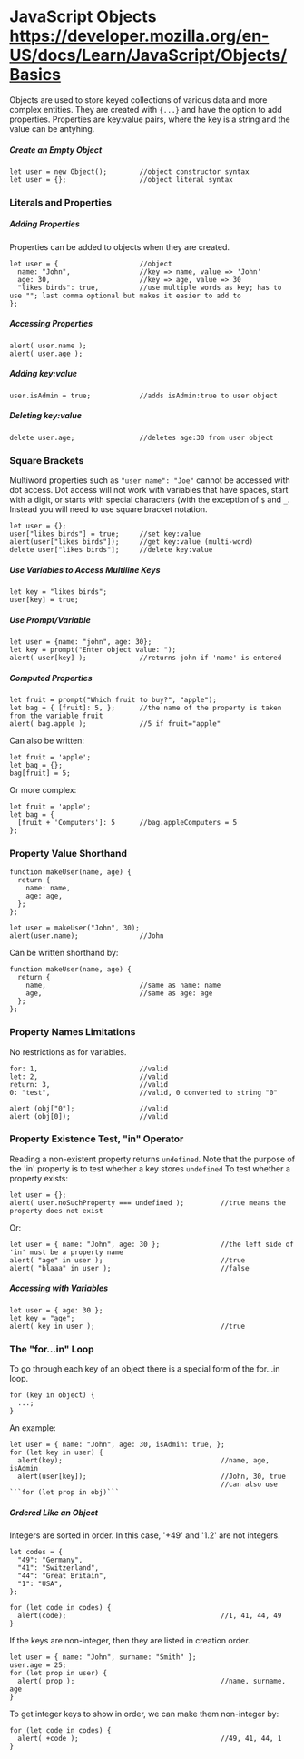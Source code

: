# JavaScript Objects    https://developer.mozilla.org/en-US/docs/Learn/JavaScript/Objects/Basics
Objects are used to store keyed collections of various data and more complex entities. They are created with ```{...}``` and have the option to add properties. Properties are key:value pairs, where the key is a string and the value can be antyhing. 

##### Create an Empty Object
    let user = new Object();        //object constructor syntax
    let user = {};                  //object literal syntax
    
### Literals and Properties
##### Adding Properties
Properties can be added to objects when they are created. 

    let user = {                    //object
      name: "John",                 //key => name, value => 'John'
      age: 30,                      //key => age, value => 30
      "likes birds": true,          //use multiple words as key; has to use ""; last comma optional but makes it easier to add to
    };    
##### Accessing Properties
    alert( user.name );
    alert( user.age );
##### Adding key:value
    user.isAdmin = true;            //adds isAdmin:true to user object
##### Deleting key:value
    delete user.age;                //deletes age:30 from user object
### Square Brackets
Multiword properties such as ```"user name": "Joe"``` cannot be accessed with dot access. Dot access will not work with variables that have spaces, start with a digit, or starts with special characters (with the exception of ```$``` and ```_```. Instead you will need to use square bracket notation.

    let user = {};
    user["likes birds"] = true;     //set key:value
    alert(user["likes birds"]);     //get key:value (multi-word)
    delete user["likes birds"];     //delete key:value
    
##### Use Variables to Access Multiline Keys
    let key = "likes birds";
    user[key] = true;
##### Use Prompt/Variable
    let user = {name: "john", age: 30};
    let key = prompt("Enter object value: ");
    alert( user[key] );             //returns john if 'name' is entered
##### Computed Properties
    let fruit = prompt("Which fruit to buy?", "apple");
    let bag = { [fruit]: 5, };      //the name of the property is taken from the variable fruit
    alert( bag.apple );             //5 if fruit="apple"
Can also be written:
    
    let fruit = 'apple';
    let bag = {};
    bag[fruit] = 5;
Or more complex:

    let fruit = 'apple';
    let bag = {
      [fruit + 'Computers']: 5      //bag.appleComputers = 5
    };
### Property Value Shorthand
    function makeUser(name, age) {
      return {
        name: name,
        age: age,
      };
    };
    
    let user = makeUser("John", 30);
    alert(user.name);               //John
Can be written shorthand by:
    
    function makeUser(name, age) {
      return {
        name,                       //same as name: name
        age,                        //same as age: age
      };
    };
### Property Names Limitations
No restrictions as for variables.
    
    for: 1,                         //valid
    let: 2,                         //valid
    return: 3,                      //valid
    0: "test",                      //valid, 0 converted to string "0"
    
    alert (obj["0"];                //valid
    alert (obj[0]);                 //valid
### Property Existence Test, "in" Operator
Reading a non-existent property returns ```undefined```. Note that the purpose of the 'in' property is to test whether a key stores ```undefined``` To test whether a property exists: 
    
    let user = {};
    alert( user.noSuchProperty === undefined );         //true means the property does not exist
Or:
    
    let user = { name: "John", age: 30 };               //the left side of 'in' must be a property name
    alert( "age" in user );                             //true
    alert( "blaaa" in user );                           //false
    
##### Accessing with Variables
    let user = { age: 30 };
    let key = "age";
    alert( key in user );                               //true
### The "for...in" Loop
To go through each key of an object there is a special form of the for...in loop.

    for (key in object) {
      ...;
    }
An example:
    
    let user = { name: "John", age: 30, isAdmin: true, };
    for (let key in user) {
      alert(key);                                       //name, age, isAdmin
      alert(user[key]);                                 //John, 30, true
                                                        //can also use ```for (let prop in obj)```
##### Ordered Like an Object
Integers are sorted in order. In this case, '+49' and '1.2' are not integers.

    let codes = {
      "49": "Germany",
      "41": "Switzerland",
      "44": "Great Britain",
      "1": "USA",
    };
    
    for (let code in codes) {
      alert(code);                                      //1, 41, 44, 49
    }
If the keys are non-integer, then they are listed in creation order.

    let user = { name: "John", surname: "Smith" };
    user.age = 25;
    for (let prop in user) {
      alert( prop );                                    //name, surname, age
    }
To get integer keys to show in order, we can make them non-integer by:
    
    for (let code in codes) {
      alert( +code );                                   //49, 41, 44, 1
    }
    
    
    
    
    
    
